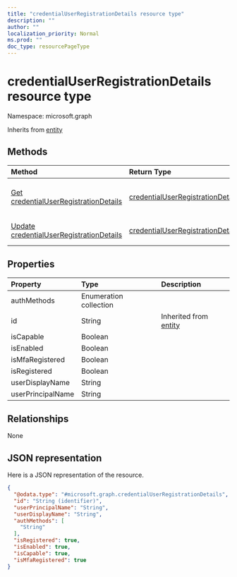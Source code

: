 ```yaml
---
title: "credentialUserRegistrationDetails resource type"
description: ""
author: ""
localization_priority: Normal
ms.prod: ""
doc_type: resourcePageType
---
```


# credentialUserRegistrationDetails resource type


Namespace: microsoft.graph




Inherits from [entity](../resources/entity.md)

## Methods
|Method|Return Type|Description|
|:---|:---|:---|
|[Get credentialUserRegistrationDetails](../api/credentialuserregistrationdetails-get.md)|[credentialUserRegistrationDetails](../resources/credentialuserregistrationdetails.md)|Read properties and relationships of the [credentialUserRegistrationDetails](../resources/credentialuserregistrationdetails.md) object.|
|[Update credentialUserRegistrationDetails](../api/credentialuserregistrationdetails-update.md)|[credentialUserRegistrationDetails](../resources/credentialuserregistrationdetails.md)|Update the properties of a [credentialUserRegistrationDetails](../resources/credentialuserregistrationdetails.md) object.|

## Properties
|Property|Type|Description|
|:---|:---|:---|
|authMethods|Enumeration collection||
|id|String| Inherited from [entity](../resources/entity.md)|
|isCapable|Boolean||
|isEnabled|Boolean||
|isMfaRegistered|Boolean||
|isRegistered|Boolean||
|userDisplayName|String||
|userPrincipalName|String||

## Relationships
None

## JSON representation
Here is a JSON representation of the resource.
<!-- {
  "blockType": "resource",
  "keyProperty": "id",
  "@odata.type": "microsoft.graph.credentialUserRegistrationDetails",
  "baseType": "microsoft.graph.entity",
  "openType": false
}
-->
``` json
{
  "@odata.type": "#microsoft.graph.credentialUserRegistrationDetails",
  "id": "String (identifier)",
  "userPrincipalName": "String",
  "userDisplayName": "String",
  "authMethods": [
    "String"
  ],
  "isRegistered": true,
  "isEnabled": true,
  "isCapable": true,
  "isMfaRegistered": true
}
```

